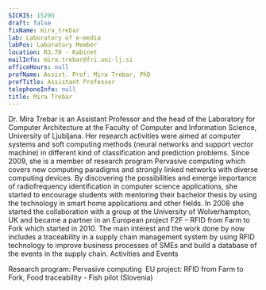 ```yaml
---
SICRIS: 15295
draft: false
fixName: mira_trebar
lab: Laboratory of e-media
labPos: Laboratory Member
location: R3.70 - Kabinet
mailInfo: mira.trebar@fri.uni-lj.si
officeHours: null
profName: Assist. Prof. Mira Trebar, PhD
profTitle: Assistant Professor
telephoneInfo: null
title: Mira Trebar
---
```



Dr. Mira Trebar is an Assistant Professor and the head of the Laboratory for Computer Architecture at the Faculty of Computer and Information Science, University of Ljubljana. Her research activities were aimed at computer systems and soft computing methods (neural networks and support vector machine) in different kind of classification and prediction problems. Since 2009, she is a member of research program Pervasive computing which covers new computing paradigms and strongly linked networks with diverse computing devices.
By discovering the possibilities and emerge importance of radiofrequency identification in computer science applications, she started to encourage students with mentoring their bachelor thesis by using the technology in smart home applications and other fields. In 2008 she started the collaboration with a group at the University of Wolverhampton, UK and became a partner in an European project F2F – RFID from Farm to Fork which started in 2010. The main interest and the work done by now includes a traceability in a supply chain management system by using RFID technology to improve business processes of SMEs and build a database of the events in the supply chain.
Activities and Events


Research program: Pervasive computing 
EU project: RFID from Farm to Fork, Food traceability - Fish pilot (Slovenia)